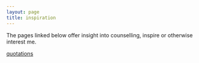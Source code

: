 ```yaml
---
layout: page
title: inspiration
---
```


The pages linked below offer insight into counselling, inspire or otherwise interest me.

<a href="http://gerald.nz/categories/quotes.html" title="quotations">quotations</a>
